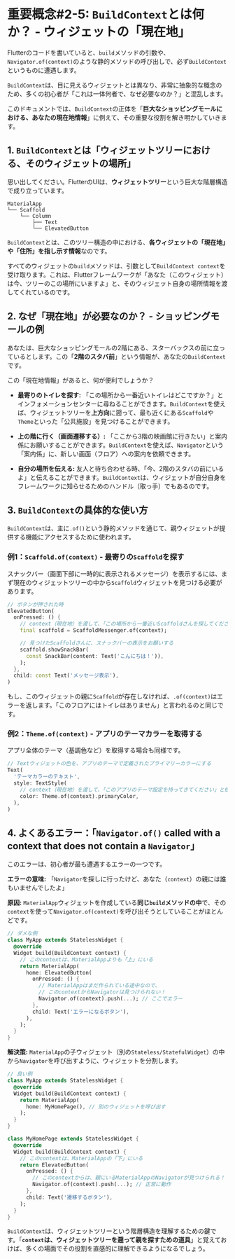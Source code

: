 # 重要概念#2-5: `BuildContext`とは何か？ - ウィジェットの「現在地」

Flutterのコードを書いていると、`build`メソッドの引数や、`Navigator.of(context)`のような静的メソッドの呼び出しで、必ず`BuildContext`というものに遭遇します。

`BuildContext`は、目に見えるウィジェットとは異なり、非常に抽象的な概念のため、多くの初心者が「これは一体何者で、なぜ必要なのか？」と混乱します。

このドキュメントでは、`BuildContext`の正体を「**巨大なショッピングモールにおける、あなたの現在地情報**」に例えて、その重要な役割を解き明かしていきます。

## 1. `BuildContext`とは「ウィジェットツリーにおける、そのウィジェットの場所」

思い出してください。FlutterのUIは、**ウィジェットツリー**という巨大な階層構造で成り立っています。

```
MaterialApp
└── Scaffold
    └── Column
        ├── Text
        └── ElevatedButton
```

`BuildContext`とは、このツリー構造の中における、**各ウィジェットの「現在地」や「住所」を指し示す情報**なのです。

すべてのウィジェットの`build`メソッドは、引数として`BuildContext context`を受け取ります。これは、Flutterフレームワークが「あなた（このウィジェット）は今、ツリーのこの場所にいますよ」と、そのウィジェット自身の場所情報を渡してくれているのです。

## 2. なぜ「現在地」が必要なのか？ - ショッピングモールの例

あなたは、巨大なショッピングモールの2階にある、スターバックスの前に立っているとします。この「**2階のスタバ前**」という情報が、あなたの`BuildContext`です。

この「現在地情報」があると、何が便利でしょうか？

*   **最寄りのトイレを探す:**
    「この場所から一番近いトイレはどこですか？」とインフォメーションセンターに尋ねることができます。`BuildContext`を使えば、ウィジェットツリーを**上方向**に遡って、最も近くにある`Scaffold`や`Theme`といった「公共施設」を見つけることができます。

*   **上の階に行く（画面遷移する）:**
    「ここから3階の映画館に行きたい」と案内係にお願いすることができます。`BuildContext`を使えば、`Navigator`という「案内係」に、新しい画面（フロア）への案内を依頼できます。

*   **自分の場所を伝える:**
    友人と待ち合わせる時、「今、2階のスタバの前にいるよ」と伝えることができます。`BuildContext`は、ウィジェットが自分自身をフレームワークに知らせるためのハンドル（取っ手）でもあるのです。

## 3. `BuildContext`の具体的な使い方

`BuildContext`は、主に`.of()`という静的メソッドを通じて、親ウィジェットが提供する機能にアクセスするために使われます。

### 例1：`Scaffold.of(context)` - 最寄りの`Scaffold`を探す

スナックバー（画面下部に一時的に表示されるメッセージ）を表示するには、まず現在のウィジェットツリーの中から`Scaffold`ウィジェットを見つける必要があります。

```dart
// ボタンが押された時
ElevatedButton(
  onPressed: () {
    // context（現在地）を渡して、「この場所から一番近いScaffoldさんを探してください」と依頼する
    final scaffold = ScaffoldMessenger.of(context);

    // 見つけたScaffoldさんに、スナックバーの表示をお願いする
    scaffold.showSnackBar(
      const SnackBar(content: Text('こんにちは！')),
    );
  },
  child: const Text('メッセージ表示'),
)
```
もし、このウィジェットの親に`Scaffold`が存在しなければ、`.of(context)`はエラーを返します。「このフロアにはトイレはありません」と言われるのと同じです。

### 例2：`Theme.of(context)` - アプリのテーマカラーを取得する

アプリ全体のテーマ（基調色など）を取得する場合も同様です。

```dart
// Textウィジェットの色を、アプリのテーマで定義されたプライマリーカラーにする
Text(
  'テーマカラーのテキスト',
  style: TextStyle(
    // context（現在地）を渡して、「このアプリのテーマ設定を持ってきてください」と依頼する
    color: Theme.of(context).primaryColor,
  ),
)
```

## 4. よくあるエラー：「`Navigator.of()` called with a context that does not contain a `Navigator`」

このエラーは、初心者が最も遭遇するエラーの一つです。

**エラーの意味:** 「`Navigator`を探しに行ったけど、あなた（`context`）の親には誰もいませんでしたよ」

**原因:** `MaterialApp`ウィジェットを作成している**同じ`build`メソッドの中**で、その`context`を使って`Navigator.of(context)`を呼び出そうとしていることがほとんどです。

```dart
// ダメな例
class MyApp extends StatelessWidget {
  @override
  Widget build(BuildContext context) {
    // このcontextは、MaterialAppよりも「上」にいる
    return MaterialApp(
      home: ElevatedButton(
        onPressed: () {
          // MaterialAppはまだ作られている途中なので、
          // このcontextからNavigatorは見つけられない！
          Navigator.of(context).push(...); // ここでエラー
        },
        child: Text('エラーになるボタン'),
      ),
    );
  }
}
```

**解決策:** `MaterialApp`の子ウィジェット（別の`Stateless/StatefulWidget`）の中から`Navigator`を呼び出すように、ウィジェットを分割します。

```dart
// 良い例
class MyApp extends StatelessWidget {
  @override
  Widget build(BuildContext context) {
    return MaterialApp(
      home: MyHomePage(), // 別のウィジェットを呼び出す
    );
  }
}

class MyHomePage extends StatelessWidget {
  @override
  Widget build(BuildContext context) {
    // このcontextは、MaterialAppの「下」にいる
    return ElevatedButton(
      onPressed: () {
        // このcontextからは、親にいるMaterialAppのNavigatorが見つけられる！
        Navigator.of(context).push(...); // 正常に動作
      },
      child: Text('遷移するボタン'),
    );
  }
}
```

`BuildContext`は、ウィジェットツリーという階層構造を理解するための鍵です。「**`context`は、ウィジェットツリーを遡って親を探すための道具**」と覚えておけば、多くの場面でその役割を直感的に理解できるようになるでしょう。